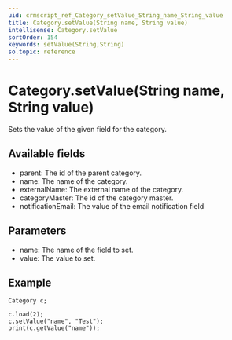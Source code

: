 ```yaml
---
uid: crmscript_ref_Category_setValue_String_name_String_value
title: Category.setValue(String name, String value)
intellisense: Category.setValue
sortOrder: 154
keywords: setValue(String,String)
so.topic: reference
---
```


# Category.setValue(String name, String value)

Sets the value of the given field for the category.

## Available fields

* parent: The id of the parent category.
* name: The name of the category.
* externalName: The external name of the category.
* categoryMaster: The id of the category master.
* notificationEmail: The value of the email notification field

## Parameters

* name: The name of the field to set.
* value: The value to set.

## Example

    Category c;
   
    c.load(2);
    c.setValue("name", "Test");
    print(c.getValue("name"));
